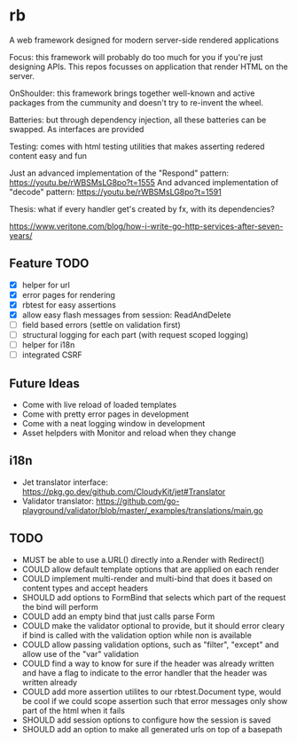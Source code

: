 # rb
A web framework designed for modern server-side rendered applications

Focus: this framework will probably do too much for you if you're just designing APIs. This 
repos focusses on application that render HTML on the server.

OnShoulder: this framework brings together well-known and active packages from the cummunity 
and doesn't try to re-invent the wheel.

Batteries: but through dependency injection, all these batteries can be swapped. As interfaces 
are provided

Testing: comes with html testing utilities that makes asserting redered content easy and fun

Just an advanced implementation of the "Respond" pattern: https://youtu.be/rWBSMsLG8po?t=1555
And advanced implementation of "decode" pattern: https://youtu.be/rWBSMsLG8po?t=1591

Thesis: what if every handler get's created by fx, with its dependencies?

https://www.veritone.com/blog/how-i-write-go-http-services-after-seven-years/

## Feature TODO
- [x] helper for url
- [x] error pages for rendering
- [x] rbtest for easy assertions
- [x] allow easy flash messages from session: ReadAndDelete
- [ ] field based errors (settle on validation first)
- [ ] structural logging for each part (with request scoped logging)
- [ ] helper for i18n
- [ ] integrated CSRF 

## Future Ideas
- Come with live reload of loaded templates
- Come with pretty error pages in development
- Come with a neat logging window in development
- Asset helpders with Monitor and reload when they change

## i18n
- Jet translator interface: https://pkg.go.dev/github.com/CloudyKit/jet#Translator
- Validator translator: https://github.com/go-playground/validator/blob/master/_examples/translations/main.go

## TODO
- MUST be able to use a.URL() directly into a.Render with Redirect()
- COULD allow default template options that are applied on each render
- COULD implement multi-render and multi-bind that does it based on content types and accept headers
- SHOULD add options to FormBind that selects which part of the request the bind will perform
- COULD add an empty bind that just calls parse Form
- COULD make the validator optional to provide, but it should error cleary if bind is called with
        the validation option while non is available
- COULD allow passing validation options, such as "filter", "except" and allow use of the "var" validation
- COULD find a way to know for sure if the header was already written and have a flag to indicate to 
        the error handler that  the header was written already
- COULD add more assertion utilites to our rbtest.Document type, would be cool if we could scope assertion
        such that error messages only show part of the html when it fails
- SHOULD add session options to configure how the session is saved
- SHOULD add an option to make all generated urls on top of a basepath
